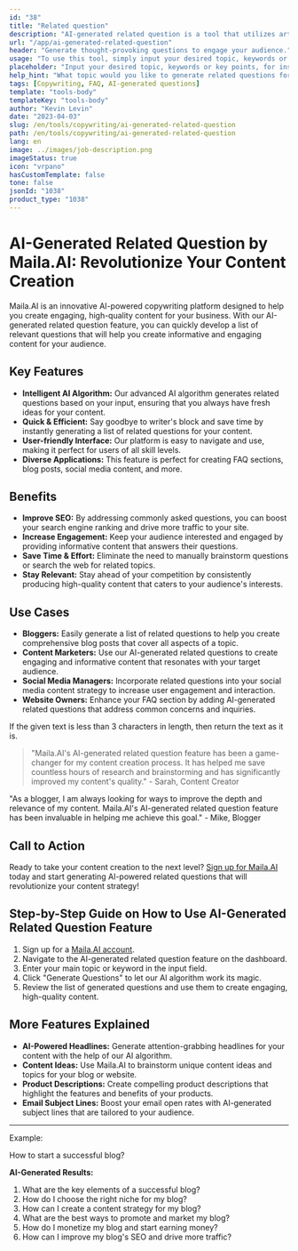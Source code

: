 ```yaml
---
id: "38"
title: "Related question"
description: "AI-generated related question is a tool that utilizes artificial intelligence to automatically create relevant and engaging questions based on a given topic or keywords. This tool is perfect for generating FAQ sections, discussion forums, social media content, and more, ensuring that you address the most important concerns of your target audience."
url: "/app/ai-generated-related-question"
header: "Generate thought-provoking questions to engage your audience."
usage: "To use this tool, simply input your desired topic, keywords or key points. Our AI will then generate a set of well-crafted, relevant, and engaging questions based on your input."
placeholder: "Input your desired topic, keywords or key points, for instance:\n\nTopic: Social Media Marketing\nKeywords: Facebook, Instagram, Twitter, LinkedIn\n\n"
help_hint: "What topic would you like to generate related questions for? Enter some keywords related to the topic and we will create a list of engaging questions based on your input. It is recommended to provide a specific focus or aspect you want the questions to address."
tags: [Copywriting, FAQ, AI-generated questions]
template: "tools-body"
templateKey: "tools-body"
author: "Kevin Levin"
date: "2023-04-03"
slug: /en/tools/copywriting/ai-generated-related-question
path: /en/tools/copywriting/ai-generated-related-question
lang: en
image: ../images/job-description.png
imageStatus: true
icon: "vrpano"
hasCustomTemplate: false
tone: false
jsonId: "1038"
product_type: "1038"
---
```


# AI-Generated Related Question by Maila.AI: Revolutionize Your Content Creation

Maila.AI is an innovative AI-powered copywriting platform designed to help you create engaging, high-quality content for your business. With our AI-generated related question feature, you can quickly develop a list of relevant questions that will help you create informative and engaging content for your audience.

## Key Features

- **Intelligent AI Algorithm:** Our advanced AI algorithm generates related questions based on your input, ensuring that you always have fresh ideas for your content.
- **Quick & Efficient:** Say goodbye to writer's block and save time by instantly generating a list of related questions for your content.
- **User-friendly Interface:** Our platform is easy to navigate and use, making it perfect for users of all skill levels.
- **Diverse Applications:** This feature is perfect for creating FAQ sections, blog posts, social media content, and more.

## Benefits

- **Improve SEO:** By addressing commonly asked questions, you can boost your search engine ranking and drive more traffic to your site.
- **Increase Engagement:** Keep your audience interested and engaged by providing informative content that answers their questions.
- **Save Time & Effort:** Eliminate the need to manually brainstorm questions or search the web for related topics.
- **Stay Relevant:** Stay ahead of your competition by consistently producing high-quality content that caters to your audience's interests.

## Use Cases

- **Bloggers:** Easily generate a list of related questions to help you create comprehensive blog posts that cover all aspects of a topic.
- **Content Marketers:** Use our AI-generated related questions to create engaging and informative content that resonates with your target audience.
- **Social Media Managers:** Incorporate related questions into your social media content strategy to increase user engagement and interaction.
- **Website Owners:** Enhance your FAQ section by adding AI-generated related questions that address common concerns and inquiries.

If the given text is less than 3 characters in length, then return the text as it is.

> "Maila.AI's AI-generated related question feature has been a game-changer for my content creation process. It has helped me save countless hours of research and brainstorming and has significantly improved my content's quality." - Sarah, Content Creator

"As a blogger, I am always looking for ways to improve the depth and relevance of my content. Maila.AI's AI-generated related question feature has been invaluable in helping me achieve this goal." - Mike, Blogger

## Call to Action

Ready to take your content creation to the next level? [Sign up for Maila.AI](https://www.Maila.AI/) today and start generating AI-powered related questions that will revolutionize your content strategy!

## Step-by-Step Guide on How to Use AI-Generated Related Question Feature

1. Sign up for a [Maila.AI account](https://www.Maila.AI/).
2. Navigate to the AI-generated related question feature on the dashboard.
3. Enter your main topic or keyword in the input field.
4. Click "Generate Questions" to let our AI algorithm work its magic.
5. Review the list of generated questions and use them to create engaging, high-quality content.

## More Features Explained

- **AI-Powered Headlines:** Generate attention-grabbing headlines for your content with the help of our AI algorithm.
- **Content Ideas:** Use Maila.AI to brainstorm unique content ideas and topics for your blog or website.
- **Product Descriptions:** Create compelling product descriptions that highlight the features and benefits of your products.
- **Email Subject Lines:** Boost your email open rates with AI-generated subject lines that are tailored to your audience.

---

Example:

How to start a successful blog?

**AI-Generated Results:**

1. What are the key elements of a successful blog?
2. How do I choose the right niche for my blog?
3. How can I create a content strategy for my blog?
4. What are the best ways to promote and market my blog?
5. How do I monetize my blog and start earning money?
6. How can I improve my blog's SEO and drive more traffic?
